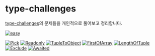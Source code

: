 # type-challenges

[type-challenges](https://github.com/type-challenges/type-challenges)의 문제들을 개인적으로 풀어보고 정리합니다.

[![easy](https://img.shields.io/badge/EASY-6-green)](./easy/)

<div align=start>

[![Pick](https://img.shields.io/badge/Pick-green)](./easy/Pick/README.md)
[![Readonly](https://img.shields.io/badge/Readonly-green)](./easy/Readonly/README.md)
[![TupleToObject](https://img.shields.io/badge/TupleToObject-green)](./easy/TupleToObject/README.md)
[![FirstOfArray](https://img.shields.io/badge/FirstOfArray-green)](./easy/FirstOfArray/README.md)
[![LengthOfTuple](https://img.shields.io/badge/LengthOfTuple-green)](./easy/LengthOfTuple/README.md)
[![Exclude](https://img.shields.io/badge/Exclude-green)](./easy/Exclude/README.md)
[![Awaited](https://img.shields.io/badge/Awaited-green)](./easy/Awaited/README.md)

</div>
